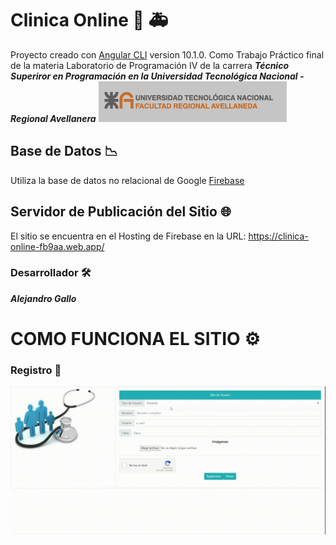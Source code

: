 # **Clinica Online** 🏥 🚑

Proyecto creado con [Angular CLI](https://github.com/angular/angular-cli) version 10.1.0.
Como Trabajo Práctico final de la materia Laboratorio de Programación IV de la carrera ***Técnico Superiror en Programación en la Universidad Tecnológica Nacional - Regional Avellanera*** 
![principal](https://github.com/DeveloperAlejandroGallo/ClinicaOnline/blob/main/VideosReadme/UTNFRA.png)

## Base de Datos 📉

Utiliza la base de datos no relacional de Google [Firebase](https://firebase.google.com/) 

## Servidor de Publicación del Sitio 🌐

El sitio se encuentra en el Hosting de Firebase en la URL: https://clinica-online-fb9aa.web.app/

### Desarrollador 🛠️
___Alejandro Gallo___

# COMO FUNCIONA EL SITIO ⚙️

### Registro 📝
![registro](https://github.com/DeveloperAlejandroGallo/ClinicaOnline/blob/main/VideosReadme/01_Registro.gif)
